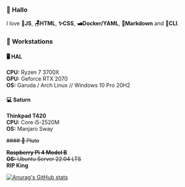 ### 🐸 Hallo

I love 🧙**JS**, **🪑HTML**, **✨CSS**, **🛥️Docker/YAML**, **🌠Markdown** and **🔮CLI**.

### 🍈 Workstations

#### 🖥️ HAL

**CPU:** Ryzen 7 3700X\
**GPU:** Geforce RTX 2070\
**OS:** Garuda / Arch Linux // Windows 10 Pro 20H2

#### 💻 Saturn

**Thinkpad T420**\
**CPU:** Core i5-2520M\
**OS:** Manjaro Sway

~~#### 🐁 Pluto~~

~~**Raspberry Pi 4 Model B**~~\
~~**OS:** Ubuntu Server 22.04 LTS~~\
**RIP King**

[![Anurag's GitHub stats](https://github-readme-stats.vercel.app/api?username=ebears&hide=stars,prs&count_private=true&show_icons=true&theme=material-palenight)](https://github.com/anuraghazra/github-readme-stats)
